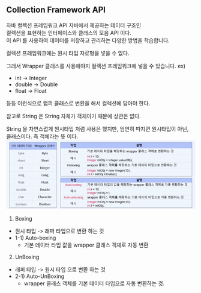 ## Collection Framework API

자바 컬렉션 프레임워크 API 자바에서 제공하는 데이터 구조인<br>
컬렉션을 표현하는 인터페이스와 클래스의 모음 API 이다.<br>
이 API 를 사용하여 데이터를 저장하고 관리하는 다양한 방법을 학습합니다.

컬렉션 프레임워크에는 원시 타입 자료형을 넣을 수 없다.

그래서 Wrapper 클래스를 사용해야지 컬렉션 프레임워크에 넣을 수 있습니다.
ex)<br>
- int -> Integer
- double -> Double
- float -> Float

등등 이런식으로 랩퍼 클래스로 변환을 해서 컬렉션에 담아야 한다.

참고로 String 은 String 자체가 객체이기 때문에 상관은 없다.

String 을 자연스럽게 원시타입 처럼 사용은 했지만, 엄연히 따지면 원시타입이 아닌,<br>
클래스이다. 즉 객체라는 뜻 이다. 
![img.png](img.png)

1) Boxing
- 원시 타입 -> 래퍼 타입으로 변환 하는 것
- 1-1) Auto-boxing
  - 기본 데이터 타입 값을 wrapper 클래스 객체로 자동 변환

2) UnBoxing
- 래퍼 타입 -> 원시 타입 으로 변환 하는 것
- 2-1) Auto-UnBoxing
  - wrapper 클래스 객체를 기본 데이터 타입으로 자동 변환하는 것.